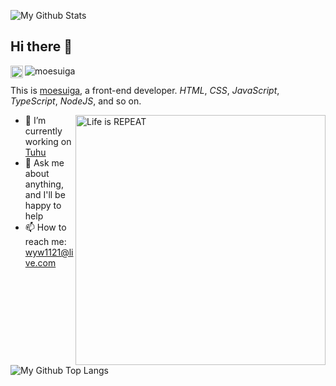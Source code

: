 <!--
**moesuiga/moesuiga** is a ✨ _special_ ✨ repository because its `README.md` (this file) appears on your GitHub profile.

Here are some ideas to get you started:

- 🔭 I’m currently working on ...
- 🌱 I’m currently learning ...
- 👯 I’m looking to collaborate on ...
- 🤔 I’m looking for help with ...
- 💬 Ask me about ...
- 📫 How to reach me: ...
- 😄 Pronouns: ...
- ⚡ Fun fact: ...
-->

![My Github Stats](https://github-readme-stats.vercel.app/api?username=moesuiga&show_icons=true&include_all_commits=true&locale=cn&bg_color=15,df3348,2b00a2&icon_color=fff&text_color=fff&title_color=fff)

## Hi there 👋

<a href="https://github.com/moesuiga">
  <img align="left" alt="moesuiga" width="20px" src="https://cdn.jsdelivr.net/npm/simple-icons@3.1.0/icons/github.svg" />
</a>
<a href="https://github.com/moesuiga/moesuiga">
  <img align="left" alt="moesuiga" src="https://visitor-badge.glitch.me/badge?page_id=moesuiga.moesuiga" />
</a>

<br/>

This is [moesuiga](https://github.com/moesuiga), a front-end developer. *HTML*, *CSS*, *JavaScript*, *TypeScript*, *NodeJS*, and so on.

<img align="right" alt="Life is REPEAT" width="400px" src="https://media.giphy.com/media/VTtANKl0beDFQRLDTh/giphy.gif" />

- 🔭 I’m currently working on [Tuhu](https://www.tuhu.cn/)
- 💬 Ask me about anything, and I'll be happy to help
- 📫 How to reach me: [wyw1121@live.com](mailto:wyw1121@live.com)

![My Github Top Langs](https://github-readme-stats.vercel.app/api/top-langs/?username=moesuiga&locale=cn)
